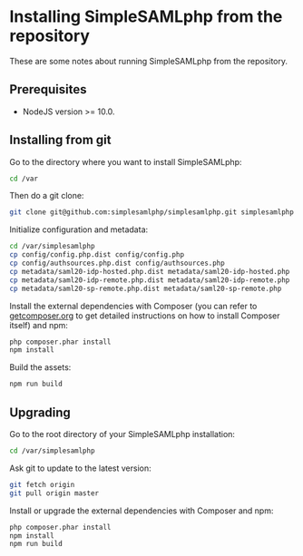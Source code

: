 Installing SimpleSAMLphp from the repository
============================================

These are some notes about running SimpleSAMLphp from the repository.

Prerequisites
-------------

* NodeJS version >= 10.0.

Installing from git
-------------------

Go to the directory where you want to install SimpleSAMLphp:

```bash
cd /var
```

Then do a git clone:

```bash
git clone git@github.com:simplesamlphp/simplesamlphp.git simplesamlphp
```

Initialize configuration and metadata:

```bash
cd /var/simplesamlphp
cp config/config.php.dist config/config.php
cp config/authsources.php.dist config/authsources.php
cp metadata/saml20-idp-hosted.php.dist metadata/saml20-idp-hosted.php
cp metadata/saml20-idp-remote.php.dist metadata/saml20-idp-remote.php
cp metadata/saml20-sp-remote.php.dist metadata/saml20-sp-remote.php
```

Install the external dependencies with Composer (you can refer to
[getcomposer.org](https://getcomposer.org/) to get detailed
instructions on how to install Composer itself) and npm:

```bash
php composer.phar install
npm install
```

Build the assets:

```bash
npm run build
```

Upgrading
---------

Go to the root directory of your SimpleSAMLphp installation:

```bash
cd /var/simplesamlphp
```

Ask git to update to the latest version:

```bash
git fetch origin
git pull origin master
```

Install or upgrade the external dependencies with Composer and npm:

```bash
php composer.phar install
npm install
npm run build
```
